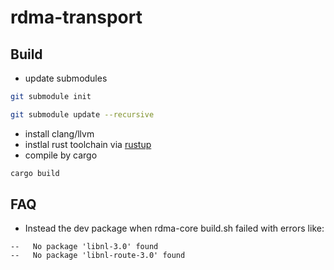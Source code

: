 # rdma-transport


## Build

- update submodules

``` bash
git submodule init

git submodule update --recursive
```

- install clang/llvm
- instlal rust toolchain via [rustup](https://rustup.rs/)
- compile by cargo

```bash
cargo build
```

## FAQ

- Instead the dev package when rdma-core build.sh failed with errors like:

```
--   No package 'libnl-3.0' found
--   No package 'libnl-route-3.0' found
```

